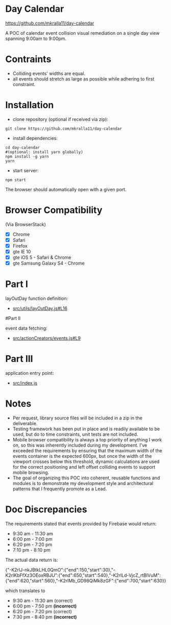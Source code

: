 # Day Calendar

https://github.com/mkralla11/day-calendar

A POC of calendar event collision visual remediation on a single day view spanning 9:00am to 9:00pm.

# Contraints

- Colliding events' widths are equal.
- all events should stretch as large as possible while adhering to first constraint.

# Installation

- clone repository (optional if received via zip):

```
git clone https://github.com/mkralla11/day-calendar
```

- install dependencies:

```
cd day-calendar
#(optional: install yarn globally)
npm install -g yarn
yarn
```

- start server:

```
npm start
```

The browser should automatically open with a given port.

# Browser Compatibility 
(Via BrowserStack)

- [x] Chrome
- [x] Safari
- [x] Firefox
- [x] gte IE 10
- [x] gte iOS 5 - Safari & Chrome
- [x] gte Samsung Galaxy S4 - Chrome

# Part I

layOutDay function definition:

- [src/utils/layOutDay.js#L16](https://github.com/mkralla11/day-calendar/blob/v0.1.0/src/utils/layOutDay.js#L16)

#Part II

event data fetching:

- [src/actionCreators/events.js#L9](https://github.com/mkralla11/day-calendar/blob/v0.1.0/src/actionCreators/events.js#L9)


# Part III

application entry point:

- [src/index.js](https://github.com/mkralla11/day-calendar/blob/v0.1.0/src/index.js)


# Notes

- Per request, library source files will be included in a zip in the deliverable. 
- Testing framework has been put in place and is readily available to be used, but do to time constraints, unit tests are not included.
- Mobile browser compatibility is always a top priority of anything I work on, so this was inherently included during my development. I've exceeded the requirements by ensuring that the maximum width of the events container is the expected 600px, but once the width of the viewport crosses below this threshold, dynamic calculations are used for the correct positioning and left offset colliding events to support mobile browsing.
- The goal of organizing this POC into coherent, reusable functions and modules is to demonstrate my development style and architectural patterns that I frequently promote as a Lead.



# Doc Discrepancies

The requirements stated that events provided by Firebase would return:

- 9:30 am - 11:30 am
- 6:00 pm - 7:00 pm
- 6:20 pm - 7:20 pm
- 7:10 pm - 8:10 pm

The actual data return is:

{"-K2rlJ-nkJBtkLHL0QmO":{"end":150,"start":30},"-K2rlKbFfXz3OEoxRBJU":{"end":650,"start":540},"-K2rlLd-VjcZ_rtBlVuM":{"end":620,"start":560},"-K2rlMb_GD98QiMk8zGF":{"end":700,"start":630}}

which translates to

- 9:30 am - 11:30 am (correct)
- 6:00 pm - 7:50 pm  **(incorrect)**
- 6:20 pm - 7:20 pm  (correct)
- 7:30 pm - 8:40 pm  **(incorrect)**



